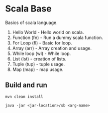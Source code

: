 # Scala Base

Basics of scala language.

1. Hello World - Hello world on scala.
2. Function (fn) - Run a dummy scala function.
3. For Loop (fl) - Basic for loop.
4. Array (arr) - Array creation and usage.
5. While loop (wl) - While loop.
6. List (lst) - creation of lists.
7. Tuple (tup) - tuple usage.
8. Map (map) - map usage.

## Build and run

```
mvn clean install

java -jar <jar-location>/sb <arg-name>
```

